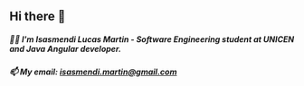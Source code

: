 ## Hi there 👋
##### 🙋‍♂️ I'm Isasmendi Lucas Martin - Software Engineering student at UNICEN and Java Angular developer.
##### 📫 My email: isasmendi.martin@gmail.com
<!--
**lmartin122/lmartin122** is a ✨ _special_ ✨ repository because its `README.md` (this file) appears on your GitHub profile.

Here are some ideas to get you started:

- 🔭 I’m currently working on ...
- 🌱 I’m currently learning ...
- 👯 I’m looking to collaborate on ...
- 🤔 I’m looking for help with ...
- 💬 Ask me about ...
- 📫 How to reach me: ...
- 😄 Pronouns: ...
- ⚡ Fun fact: ...
-->

